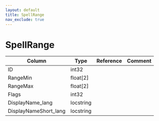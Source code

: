 ```yaml
---
layout: default
title: SpellRange
nav_exclude: true
---
```

# SpellRange

| Column | Type | Reference | Comment |
|--------|------|-----------|---------|
|ID|int32|||
|RangeMin|float[2]|||
|RangeMax|float[2]|||
|Flags|int32|||
|DisplayName_lang|locstring|||
|DisplayNameShort_lang|locstring|||
